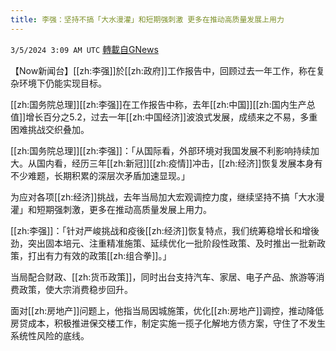 ```yaml
---
title: 李强：坚持不搞「大水漫灌」和短期强刺激 更多在推动高质量发展上用力
---
```

`3/5/2024 3:09 AM UTC` [轉載自GNews](https://gnews.org/articles/2365529)

【Now新闻台】[[zh:李强]]於[[zh:政府]]工作报告中，回顾过去一年工作，称在复杂环境下仍能实现目标。

[[zh:国务院总理]][[zh:李强]]在工作报告中称，去年[[zh:中国]][[zh:国内生产总值]]增长百分之5.2，过去一年[[zh:中国经济]]波浪式发展，成绩来之不易，多重困难挑战交织叠加。

[[zh:国务院总理]][[zh:李强]]：「从国际看，外部环境对我国发展不利影响持续加大。从国内看，经历三年[[zh:新冠]][[zh:疫情]]冲击，[[zh:经济]]恢复发展本身有不少难题，长期积累的深层次矛盾加速显现。」

为应对各项[[zh:经济]]挑战，去年当局加大宏观调控力度，继续坚持不搞「大水漫灌」和短期强刺激，更多在推动高质量发展上用力。

[[zh:李强]]：「针对严峻挑战和疫後[[zh:经济]]恢复特点，我们统筹稳增长和增後劲，突出固本培元、注重精准施策、延续优化一批阶段性政策、及时推出一批新政策，打出有力有效的政策[[zh:组合拳]]。」

当局配合财政、[[zh:货币政策]]，同时出台支持汽车、家居、电子产品、旅游等消费政策，使大宗消费稳步回升。

面对[[zh:房地产]]问题上，他指当局因城施策，优化[[zh:房地产]]调控，推动降低房贷成本，积极推进保交楼工作，制定实施一揽子化解地方债方案，守住了不发生系统性风险的底线。

